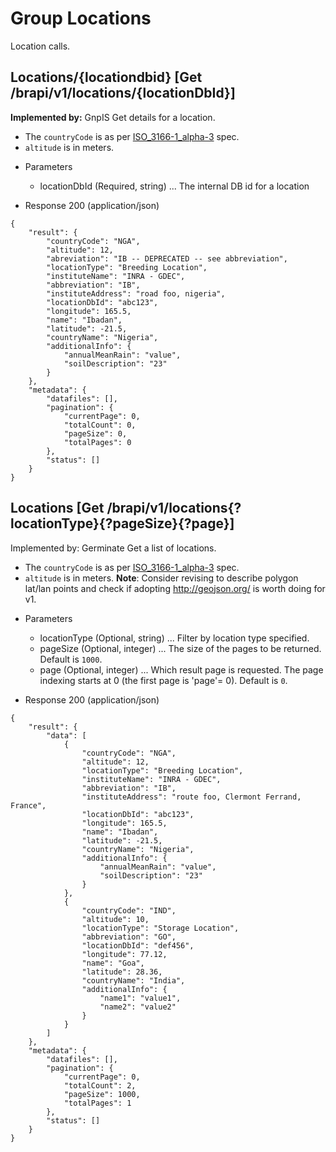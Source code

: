 
# Group Locations

Location calls.




## Locations/{locationdbid} [Get /brapi/v1/locations/{locationDbId}]

 <strong>Implemented by:</strong>  GnpIS
Get details for a location.
* The `countryCode` is as per [ISO_3166-1_alpha-3](https://en.wikipedia.org/wiki/ISO_3166-1_alpha-3) spec.
* `altitude` is in meters.  

+ Parameters
    + locationDbId (Required, string) ... The internal DB id for a location


+ Response 200 (application/json)
```
{
    "result": {
        "countryCode": "NGA",
        "altitude": 12,
        "abreviation": "IB -- DEPRECATED -- see abbreviation",
        "locationType": "Breeding Location",
        "instituteName": "INRA - GDEC",
        "abbreviation": "IB",
        "instituteAddress": "road foo, nigeria",
        "locationDbId": "abc123",
        "longitude": 165.5,
        "name": "Ibadan",
        "latitude": -21.5,
        "countryName": "Nigeria",
        "additionalInfo": {
            "annualMeanRain": "value",
            "soilDescription": "23"
        }
    },
    "metadata": {
        "datafiles": [],
        "pagination": {
            "currentPage": 0,
            "totalCount": 0,
            "pageSize": 0,
            "totalPages": 0
        },
        "status": []
    }
}
```

## Locations [Get /brapi/v1/locations{?locationType}{?pageSize}{?page}]


Implemented by: Germinate
Get a list of locations.
* The `countryCode` is as per [ISO_3166-1_alpha-3](https://en.wikipedia.org/wiki/ISO_3166-1_alpha-3) spec.
* `altitude` is in meters.
**Note**: Consider revising to describe polygon lat/lan points and check if adopting http://geojson.org/ is worth doing for v1.  

+ Parameters
    + locationType (Optional, string) ... Filter by location type specified.
    + pageSize (Optional, integer) ... The size of the pages to be returned. Default is `1000`.
    + page (Optional, integer) ... Which result page is requested. The page indexing starts at 0 (the first page is 'page'= 0). Default is `0`.


+ Response 200 (application/json)
```
{
    "result": {
        "data": [
            {
                "countryCode": "NGA",
                "altitude": 12,
                "locationType": "Breeding Location",
                "instituteName": "INRA - GDEC",
                "abbreviation": "IB",
                "instituteAddress": "route foo, Clermont Ferrand, France",
                "locationDbId": "abc123",
                "longitude": 165.5,
                "name": "Ibadan",
                "latitude": -21.5,
                "countryName": "Nigeria",
                "additionalInfo": {
                    "annualMeanRain": "value",
                    "soilDescription": "23"
                }
            },
            {
                "countryCode": "IND",
                "altitude": 10,
                "locationType": "Storage Location",
                "abbreviation": "GO",
                "locationDbId": "def456",
                "longitude": 77.12,
                "name": "Goa",
                "latitude": 28.36,
                "countryName": "India",
                "additionalInfo": {
                    "name1": "value1",
                    "name2": "value2"
                }
            }
        ]
    },
    "metadata": {
        "datafiles": [],
        "pagination": {
            "currentPage": 0,
            "totalCount": 2,
            "pageSize": 1000,
            "totalPages": 1
        },
        "status": []
    }
}
```